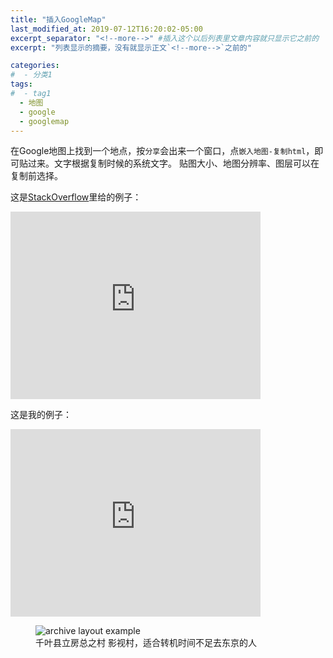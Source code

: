 ```yaml
---
title: "插入GoogleMap"
last_modified_at: 2019-07-12T16:20:02-05:00
excerpt_separator: "<!--more-->" #插入这个以后列表里文章内容就只显示它之前的
excerpt: "列表显示的摘要，没有就显示正文`<!--more-->`之前的"

categories:
#  - 分类1
tags:
#  - tag1
  - 地图
  - google
  - googlemap
---
```


在Google地图上找到一个地点，按`分享`会出来一个窗口，点`嵌入地图-复制html`，即可贴过来。文字根据复制时候的系统文字。
贴图大小、地图分辨率、图层可以在复制前选择。

这是[StackOverflow](https://stackoverflow.com/questions/37569292/is-it-possible-to-embed-a-google-map-in-a-github-pages-site)里给的例子：
<iframe src="https://www.google.com/maps/embed?pb=!1m16!1m12!1m3!1d100921.8397227734!2d-122.50711698562192!3d37.77111185957552!2m3!1f0!2f0!3f0!3m2!1i1024!2i768!4f13.1!2m1!1sGithub!5e0!3m2!1sen!2sus!4v1464784986282" width="400" height="300" frameborder="0" style="border:0" allowfullscreen></iframe>

这是我的例子：
<iframe src="https://www.google.com/maps/embed?pb=!1m18!1m12!1m3!1d41966847.89698051!2d104.55295986681564!3d-28.106342541617977!2m3!1f0!2f0!3f0!3m2!1i1024!2i768!4f13.1!3m3!1m2!1s0x602261fa7c52520b%3A0x1672bb84af85d198!2z5Y2D5Y-25Y6_56uL5oi_5oC75LmL5p2R!5e0!3m2!1szh-CN!2ssg!4v1562926885728!5m2!1szh-CN!2ssg" width="400" height="300" frameborder="0" style="border:0" allowfullscreen></iframe>


<figure>
  <img src="{{ '/assets/images/2019-07-12-18-35-47.png' | relative_url }}" alt="archive layout example">
  <figcaption>千叶县立房总之村 影视村，适合转机时间不足去东京的人</figcaption>
</figure>
